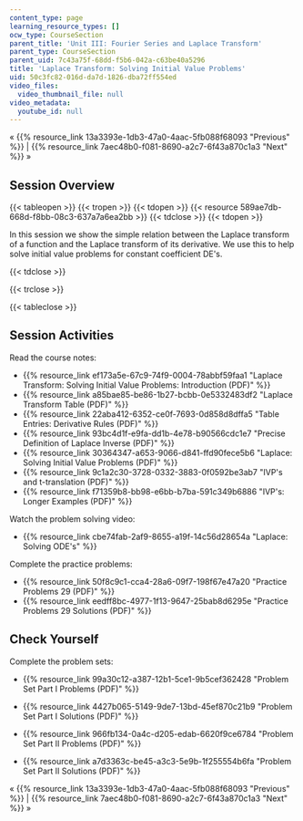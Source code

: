 ```yaml
---
content_type: page
learning_resource_types: []
ocw_type: CourseSection
parent_title: 'Unit III: Fourier Series and Laplace Transform'
parent_type: CourseSection
parent_uid: 7c43a75f-68dd-f5b6-042a-c63be40a5296
title: 'Laplace Transform: Solving Initial Value Problems'
uid: 50c3fc82-016d-da7d-1826-dba72ff554ed
video_files:
  video_thumbnail_file: null
video_metadata:
  youtube_id: null
---
```


« {{% resource_link 13a3393e-1db3-47a0-4aac-5fb088f68093 "Previous" %}} | {{% resource_link 7aec48b0-f081-8690-a2c7-6f43a870c1a3 "Next" %}} »

Session Overview
----------------

{{< tableopen >}}
{{< tropen >}}
{{< tdopen >}}
{{< resource 589ae7db-668d-f8bb-08c3-637a7a6ea2bb >}}
{{< tdclose >}}
{{< tdopen >}}


In this session we show the simple relation between the Laplace transform of a function and the Laplace transform of its derivative. We use this to help solve initial value problems for constant coefficient DE's.


{{< tdclose >}}

{{< trclose >}}

{{< tableclose >}}

Session Activities
------------------

Read the course notes:

*   {{% resource_link ef173a5e-67c9-74f9-0004-78abbf59faa1 "Laplace Transform: Solving Initial Value Problems: Introduction (PDF)" %}}
*   {{% resource_link a85bae85-be86-1b27-bcbb-0e5332483df2 "Laplace Transform Table (PDF)" %}}
*   {{% resource_link 22aba412-6352-ce0f-7693-0d858d8dffa5 "Table Entries: Derivative Rules (PDF)" %}}
*   {{% resource_link 93bc4d1f-e9fa-dd1b-4e78-b90566cdc1e7 "Precise Definition of Laplace Inverse (PDF)" %}}
*   {{% resource_link 30364347-a653-9066-d841-ffd90fece5b6 "Laplace: Solving Initial Value Problems (PDF)" %}}
*   {{% resource_link 9c1a2c30-3728-0332-3883-0f0592be3ab7 "IVP's and t-translation (PDF)" %}}
*   {{% resource_link f71359b8-bb98-e6bb-b7ba-591c349b6886 "IVP's: Longer Examples (PDF)" %}}

Watch the problem solving video:

*   {{% resource_link cbe74fab-2af9-8655-a19f-14c56d28654a "Laplace: Solving ODE's" %}}

Complete the practice problems:

*   {{% resource_link 50f8c9c1-cca4-28a6-09f7-198f67e47a20 "Practice Problems 29 (PDF)" %}}
*   {{% resource_link eedff8bc-4977-1f13-9647-25bab8d6295e "Practice Problems 29 Solutions (PDF)" %}}

Check Yourself
--------------

Complete the problem sets:

*   {{% resource_link 99a30c12-a387-12b1-5ce1-9b5cef362428 "Problem Set Part I Problems (PDF)" %}}
*   {{% resource_link 4427b065-5149-9de7-13bd-45ef870c21b9 "Problem Set Part I Solutions (PDF)" %}}
  
*   {{% resource_link 966fb134-0a4c-d205-edab-6620f9ce6784 "Problem Set Part II Problems (PDF)" %}}
*   {{% resource_link a7d3363c-be45-a3c3-5e9b-1f255554b6fa "Problem Set Part II Solutions (PDF)" %}}

« {{% resource_link 13a3393e-1db3-47a0-4aac-5fb088f68093 "Previous" %}} | {{% resource_link 7aec48b0-f081-8690-a2c7-6f43a870c1a3 "Next" %}} »